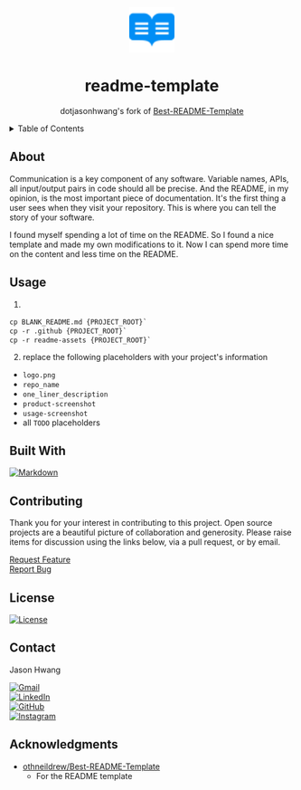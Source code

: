 <!-- PROJECT LOGO -->
<br />
<div align="center">
  <a href="https://github.com/dotjasonhwang/readme-template">
    <img src="readme-assets/readme-color.svg" alt="Logo" width="80" height="80">
  </a>
  <h1 align="center">readme-template</h1>

  <p align="center">dotjasonhwang's fork of <a href="https://github.com/othneildrew/Best-README-Template">Best-README-Template</a></p></div>

<!-- TABLE OF CONTENTS -->
<details>
  <summary>Table of Contents</summary>
  <ol>
    <li><a href="#about">About</a></li>
    <li><a href="#usage">Usage</a></li>
    <li><a href="#built-with">Built With</a></li>
    <li><a href="#contributing">Contributing</a></li>
    <li><a href="#license">License</a></li>
    <li><a href="#contact">Contact</a></li>
    <li><a href="#acknowledgments">Acknowledgments</a></li>
  </ol>
</details>

## About

Communication is a key component of any software. Variable names, APIs, all input/output pairs in code should all be precise. And the README, in my opinion, is the most important piece of documentation. It's the first thing a user sees when they visit your repository. This is where you can tell the story of your software.

I found myself spending a lot of time on the README. So I found a nice template and made my own modifications to it. Now I can spend more time on the content and less time on the README.

## Usage

1.

```
cp BLANK_README.md {PROJECT_ROOT}`
cp -r .github {PROJECT_ROOT}`
cp -r readme-assets {PROJECT_ROOT}`
```

2. replace the following placeholders with your project's information

- `logo.png`
- `repo_name`
- `one_liner_description`
- `product-screenshot`
- `usage-screenshot`
- all `TODO` placeholders

## Built With

[![Markdown][markdown-shield]][markdown-url]

## Contributing

Thank you for your interest in contributing to this project. Open source projects are a beautiful picture of collaboration and generosity. Please raise items for discussion using the links below, via a pull request, or by email.

[Request Feature][feature-request-url]<br>
[Report Bug][bug-report-url]

<!-- LICENSE -->

## License

[![License][license-shield]][license-url]

## Contact

Jason Hwang<br>

[![Gmail][gmail-shield]][gmail-url]<br>
[![LinkedIn][linkedin-shield]][linkedin-url]<br>
[![GitHub][github-shield]][github-url]<br>
[![Instagram][instagram-shield]][instagram-url]

## Acknowledgments

- [othneildrew/Best-README-Template][readme-template-url]
  - For the README template

<!-- MARKDOWN LINKS -->
<!-- https://www.markdownguide.org/basic-syntax/#reference-style-links -->

<!-- repo -->

[feature-request-url]: https://github.com/dotjasonhwang/readme-template/issues/new?labels=enhancement&template=feature-request---.md
[bug-report-url]: https://github.com/dotjasonhwang/readme-template/issues/new?labels=bug&template=bug-report---.md

<!-- built_with -->

[python-shield]: https://img.shields.io/badge/python-3670A0?style=for-the-badge&logo=python&logoColor=ffdd54
[python-url]: https://python.org/
[react-shield]: https://img.shields.io/badge/React-20232A?style=for-the-badge&logo=react&logoColor=61DAFB
[react-url]: https://reactjs.org/
[markdown-shield]: https://img.shields.io/badge/markdown-%23000000.svg?style=for-the-badge&logo=markdown&logoColor=white
[markdown-url]: https://www.markdownguide.org/

<!-- license -->

[license-shield]: https://img.shields.io/github/license/othneildrew/Best-README-Template.svg?style=for-the-badge
[license-shield]: https://img.shields.io/github/license/dotjasonhwang/readme-template.svg?style=for-the-badge
[license-url]: https://github.com/dotjasonhwang/readme-template/blob/master/LICENSE.txt

<!-- contact -->

[gmail-shield]: https://img.shields.io/badge/jason.joonsun.hwang@gmail.com-D14836?style=for-the-badge&logo=gmail&logoColor=white
[gmail-url]: mailto:jason.joonsun.hwang@gmail.com
[linkedin-shield]: https://img.shields.io/badge/linkedin-%230077B5.svg?style=for-the-badge&logo=linkedin&logoColor=white
[linkedin-url]: https://linkedin.com/in/dotjasonhwang
[github-shield]: https://img.shields.io/badge/GitHub-181717?style=for-the-badge&logo=github
[github-url]: https://github.com/dotjasonhwang
[instagram-shield]: https://img.shields.io/badge/Instagram-E4405F?style=for-the-badge&logo=instagram&logoColor=white
[instagram-url]: https://instagram.com/dotjasonhwang

<!-- acknowledgements -->

[readme-template-url]: https://github.com/othneildrew/Best-README-Template
